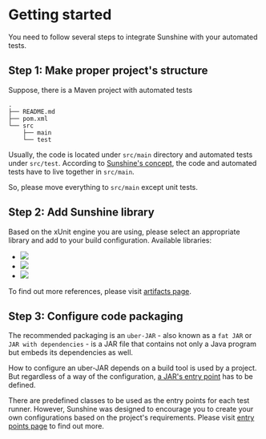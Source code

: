 # Getting started
You need to follow several steps to integrate Sunshine with your automated tests.

## Step 1: Make proper project's structure
Suppose, there is a Maven project with automated tests
```
.
├── README.md
├── pom.xml
└── src
    ├── main
    └── test
```
Usually, the code is located under `src/main` directory and automated tests under `src/test`.
According to [Sunshine's concept](concept.md), the code and automated tests have to live together in `src/main`.

So, please move everything to `src/main` except unit tests.

## Step 2: Add Sunshine library
Based on the xUnit engine you are using, please select an appropriate library and add to your build configuration.
Available libraries:
- [![](https://img.shields.io/maven-central/v/org.tatools/sunshine-testng.svg?label=sunshine-testng)](https://search.maven.org/search?q=g:%22org.tatools%22%20AND%20a:%22sunshine-testng%22)
- [![](https://img.shields.io/maven-central/v/org.tatools/sunshine-junit4.svg?label=sunshine-junit4)](https://search.maven.org/search?q=g:%22org.tatools%22%20AND%20a:%22sunshine-junit4%22)
- [![](https://img.shields.io/maven-central/v/org.tatools/sunshine-junit5.svg?label=sunshine-junit5)](https://search.maven.org/search?q=g:%22org.tatools%22%20AND%20a:%22sunshine-junit5%22)

To find out more references, please visit [artifacts page](artifacts.md).

## Step 3: Configure code packaging
The recommended packaging is an `uber-JAR` - also known as a `fat JAR` or `JAR with dependencies` -
is a JAR file that contains not only a Java program but embeds its dependencies as well.

How to configure an uber-JAR depends on a build tool is used by a project. But regardless of a way
of the configuration, [a JAR's entry point](https://docs.oracle.com/javase/tutorial/deployment/jar/appman.html)
has to be defined.

There are predefined classes to be used as the entry points for each test runner. However,
Sunshine was designed to encourage you to create your own configurations based on the project's requirements. 
Please visit [entry points page](entry-points.md) to find out more.
